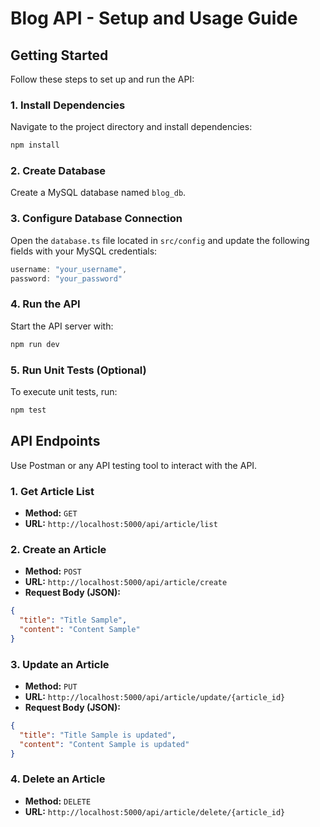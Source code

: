 # Blog API - Setup and Usage Guide

## Getting Started
Follow these steps to set up and run the API:

### 1. Install Dependencies
Navigate to the project directory and install dependencies:
```sh
npm install
```

### 2. Create Database
Create a MySQL database named `blog_db`.

### 3. Configure Database Connection
Open the `database.ts` file located in `src/config` and update the following fields with your MySQL credentials:
```ts
username: "your_username",
password: "your_password"
```

### 4. Run the API
Start the API server with:
```sh
npm run dev
```

### 5. Run Unit Tests (Optional)
To execute unit tests, run:
```sh
npm test
```

## API Endpoints
Use Postman or any API testing tool to interact with the API.

### **1. Get Article List**
- **Method:** `GET`
- **URL:** `http://localhost:5000/api/article/list`

### **2. Create an Article**
- **Method:** `POST`
- **URL:** `http://localhost:5000/api/article/create`
- **Request Body (JSON):**
```json
{
  "title": "Title Sample",
  "content": "Content Sample"
}
```

### **3. Update an Article**
- **Method:** `PUT`
- **URL:** `http://localhost:5000/api/article/update/{article_id}`
- **Request Body (JSON):**
```json
{
  "title": "Title Sample is updated",
  "content": "Content Sample is updated"
}
```

### **4. Delete an Article**
- **Method:** `DELETE`
- **URL:** `http://localhost:5000/api/article/delete/{article_id}`